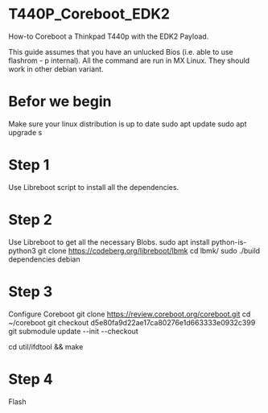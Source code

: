# T440P_Coreboot_EDK2
How-to Coreboot a Thinkpad T440p with the EDK2 Payload.

This guide assumes that you have an unlucked Bios (i.e. able to use flashrom - p internal).
All the command are run in MX Linux. They should work in other debian variant.

# Befor we begin
Make sure your linux distribution is up to date
sudo apt update
sudo apt upgrade
s
# Step 1
Use Libreboot script to install all the dependencies.
# Step 2
Use Libreboot to get all the necessary Blobs.
sudo apt install python-is-python3
git clone https://codeberg.org/libreboot/lbmk
cd lbmk/
sudo ./build dependencies debian

# Step 3
Configure Coreboot
git clone https://review.coreboot.org/coreboot.git
cd ~/coreboot
git checkout d5e80fa9d22ae17ca80276e1d663333e0932c399
git submodule update --init --checkout

cd util/ifdtool && make


# Step 4
Flash
